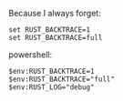 Because I always forget:

```
set RUST_BACKTRACE=1
set RUST_BACKTRACE=full
```

powershell:
```
$env:RUST_BACKTRACE=1
$env:RUST_BACKTRACE="full"
$env:RUST_LOG="debug"
```
